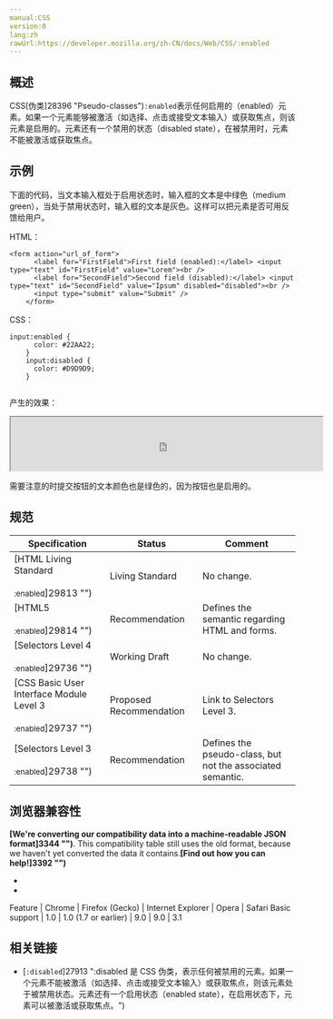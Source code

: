 ```yaml
---
manual:CSS
version:0
lang:zh
rawUrl:https://developer.mozilla.org/zh-CN/docs/Web/CSS/:enabled
---
```





## 概述<a name="概述"></a>


CSS[伪类]28396 "Pseudo-classes")`:enabled`表示任何启用的（enabled）元素。如果一个元素能够被激活（如选择、点击或接受文本输入）或获取焦点，则该元素是启用的。元素还有一个禁用的状态（disabled state），在被禁用时，元素不能被激活或获取焦点。


## 示例<a name="示例"></a>


下面的代码，当文本输入框处于启用状态时，输入框的文本是中绿色（medium green），当处于禁用状态时，输入框的文本是灰色。这样可以把元素是否可用反馈给用户。



HTML：


```
<form action="url_of_form">
      <label for="FirstField">First field (enabled):</label> <input type="text" id="FirstField" value="Lorem"><br />
      <label for="SecondField">Second field (disabled):</label> <input type="text" id="SecondField" value="Ipsum" disabled="disabled"><br />
      <input type="submit" value="Submit" />
    </form>
```


CSS：


```
input:enabled {
      color: #22AA22;
    }
    input:disabled {
      color: #D9D9D9;
    } 
 

```


产生的效果：

<iframe src='https://mdn.mozillademos.org/zh-CN/docs/Web/CSS/:enabled$samples/Enabled_Disabled_Inputs_Example?revision=730599' width='550' height='95'></iframe>

需要注意的时提交按钮的文本颜色也是绿色的，因为按钮也是启用的。


## 规范<a name="规范"></a>

Specification | Status | Comment 
 ---  |  ---  |  ---  | 
[HTML Living Standard<br></br><small>:enabled</small>]29813 "") | Living Standard | No change. 
[HTML5<br></br><small>:enabled</small>]29814 "") | Recommendation | Defines the semantic regarding HTML and forms. 
[Selectors Level 4<br></br><small>:enabled</small>]29736 "") | Working Draft | No change. 
[CSS Basic User Interface Module Level 3<br></br><small>:enabled</small>]29737 "") | Proposed Recommendation | Link to Selectors Level 3. 
[Selectors Level 3<br></br><small>:enabled</small>]29738 "") | Recommendation | Defines the pseudo-class, but not the associated semantic. 


## 浏览器兼容性<a name="浏览器兼容性"></a>


**[We&#39;re converting our compatibility data into a machine-readable JSON format]3344 "")**. This compatibility table still uses the old format, because we haven&#39;t yet converted the data it contains.**[Find out how you can help!]3392 "")**


* 
* 

Feature | Chrome | Firefox (Gecko) | Internet Explorer | Opera | Safari 
Basic support | 1.0 | 1.0 (1.7 or earlier) | 9.0 | 9.0 | 3.1 




## 相关链接<a name="相关链接"></a>

* [`:disabled`]27913 ":disabled 是 CSS 伪类，表示任何被禁用的元素。如果一个元素不能被激活（如选择、点击或接受文本输入）或获取焦点，则该元素处于被禁用状态。元素还有一个启用状态（enabled state），在启用状态下，元素可以被激活或获取焦点。")




